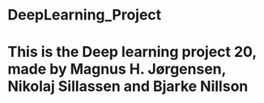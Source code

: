 # DeepLearning_Project
# This is the Deep learning project 20, made by Magnus H. Jørgensen, Nikolaj Sillassen and Bjarke Nillson 


